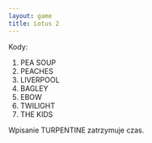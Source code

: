 ```yaml
---
layout: game
title: Lotus 2
---
```


Kody:

1. PEA SOUP
2. PEACHES
3. LIVERPOOL
4. BAGLEY
5. EBOW
6. TWILIGHT
7. THE KIDS

Wpisanie TURPENTINE zatrzymuje czas.
